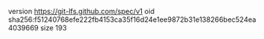 version https://git-lfs.github.com/spec/v1
oid sha256:f51240768efe222fb4153ca35f16d24e1ee9872b31e138266bec524ea4039669
size 193
